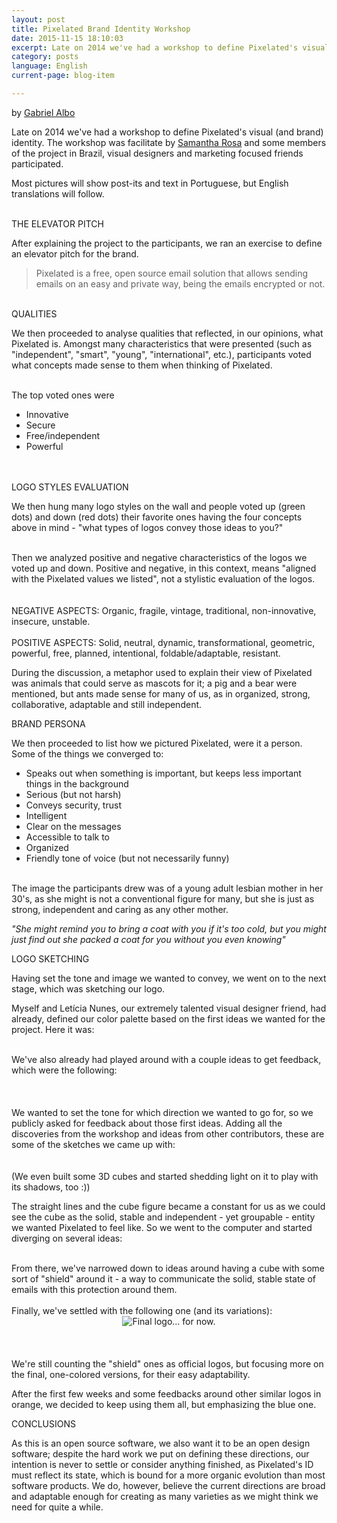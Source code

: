```yaml
---
layout: post
title: Pixelated Brand Identity Workshop
date: 2015-11-15 18:10:03
excerpt: Late on 2014 we've had a workshop to define Pixelated's visual (and brand) identity. This is how it went - and from where things might go.
category: posts
language: English
current-page: blog-item

---
```


by [Gabriel Albo](https://twitter.com/albogabriel)

Late on 2014 we've had a workshop to define Pixelated's visual (and brand) identity. The workshop was facilitate by <a href="https://www.twitter.com/sahrosa" target="_blank">Samantha Rosa</a> and some members of the project in Brazil, visual designers and marketing focused friends participated.

Most pictures will show post-its and text in Portuguese, but English translations will follow.

<BR>
<span class="category-description">THE ELEVATOR PITCH</span>

After explaining the project to the participants, we ran an exercise to define an elevator pitch for the brand.

> Pixelated is a free, open source email solution that allows sending emails on an easy and private way, being the emails encrypted or not.

<BR>
<span class="category-description">QUALITIES</span>

We then proceeded to analyse qualities that reflected, in our opinions, what Pixelated is. Amongst many characteristics that were presented (such as "independent", "smart", "young", "international", etc.), participants voted what concepts made sense to them when thinking of Pixelated.

<div style="text-align: center;">
	<img class="image-reduced" src="{{ site.baseurl }}/assets/images/posts/brand/01.png" alt="">
</div>
<br>
The top voted ones were

- Innovative
- Secure
- Free/independent
- Powerful
<br><br>

<BR>
<span class="category-description">LOGO STYLES EVALUATION</span>

We then hung many logo styles on the wall and people voted up (green dots) and down (red dots) their favorite ones having the four concepts above in mind - "what types of logos convey those ideas to you?"

<div style="text-align: center;"><img class="image-half" src="{{ site.baseurl }}/assets/images/posts/brand/02.png" alt="" >
</div>
<br>
Then we analyzed positive and negative characteristics of the logos we voted up and down. Positive and negative, in this context, means "aligned with the Pixelated values we listed", not a stylistic evaluation of the logos.

<div style="text-align: center;"><img class="image-half" src="{{ site.baseurl }}/assets/images/posts/brand/03.png" alt="" >
</div>
<br>

<BR>
<span class="category-description">NEGATIVE ASPECTS:</span> Organic, fragile, vintage, traditional, non-innovative, insecure, unstable.
<BR><BR>
<span class="category-description">POSITIVE ASPECTS:</span> Solid, neutral, dynamic, transformational, geometric, powerful, free, planned, intentional, foldable/adaptable, resistant.


During the discussion, a metaphor used to explain their view of Pixelated was animals that could serve as mascots for it; a pig and a bear were mentioned, but ants made sense for many of us, as in organized, strong, collaborative, adaptable and still independent.


<span class="category-description">BRAND PERSONA</span>

We then proceeded to list how we pictured Pixelated, were it a person. Some of the things we converged to:
<br>

- Speaks out when something is important, but keeps less important things in the background
- Serious (but not harsh)
- Conveys security, trust
- Intelligent
- Clear on the messages
- Accessible to talk to
- Organized
- Friendly tone of voice (but not necessarily funny)

<br>
The image the participants drew was of a young adult lesbian mother in her 30's, as she might is not a conventional figure for many, but she is just as strong, independent and caring as any other mother.

*"She might remind you to bring a coat with you if it's too cold, but you might just find out she packed a coat for you without you even knowing"*


<span class="category-description">LOGO SKETCHING</span>

Having set the tone and image we wanted to convey, we went on to the next stage, which was sketching our logo.


Myself and Letícia Nunes, our extremely talented visual designer friend, had already, defined our color palette based on the first ideas we wanted for the project. Here it was:

<div style="text-align: center;"><img class="image-half" src="{{ site.baseurl }}/assets/images/posts/brand/06.png" alt="" >
</div>
<br>
We've also already had played around with a couple ideas to get feedback, which were the following:

<div style="text-align: center;"><img class="image-half" src="{{ site.baseurl }}/assets/images/posts/brand/07.png" alt="" >
</div>
<br>
<div style="text-align: center;"><img class="image-half" src="{{ site.baseurl }}/assets/images/posts/brand/08.png" alt="" >
</div>
<br>
<div style="text-align: center;"><img class="image-half" src="{{ site.baseurl }}/assets/images/posts/brand/09.png" alt="" >
</div>
<br>
We wanted to set the tone for which direction we wanted to go for, so we publicly asked for feedback about those first ideas. Adding all the discoveries from the workshop and ideas from other contributors, these are some of the sketches we came up with:

<div style="text-align: center;"><img class="image-half" src="{{ site.baseurl }}/assets/images/posts/brand/10.png" alt="" >
</div>
<br>
<div style="text-align: center;"><img class="image-half" src="{{ site.baseurl }}/assets/images/posts/brand/11.png" alt="" >
</div>
<br>
(We even built some 3D cubes and started shedding light on it to play with its shadows, too :))

The straight lines and the cube figure became a constant for us as we could see the cube as the solid, stable and independent - yet groupable - entity we wanted Pixelated to feel like. So we went to the computer and started diverging on several ideas:

<div style="text-align: center;"><img class="image-half" src="{{ site.baseurl }}/assets/images/posts/brand/12.png" alt="" >
</div>
<br>
From there, we've narrowed down to ideas around having a cube with some sort of "shield" around it - a way to communicate the solid, stable state of emails with this protection around them.

<div style="text-align: center;">
	<img class="image-half" src="{{ site.baseurl }}/assets/images/posts/brand/13.png" alt="" >
</div>
<br>
Finally, we've settled with the following one (and its variations):


<div style="text-align: center;">
	<img class="" src="{{ site.baseurl }}/assets/images/posts/brand/14.png" alt="Final logo... for now." >
</div>
<br><br>

<div style="text-align: center;">
	<img class="image-half" src="{{ site.baseurl }}/assets/images/posts/brand/15.png" alt="" >
</div>
<br>
We're still counting the "shield" ones as official logos, but focusing more on the final, one-colored versions, for their easy adaptability.

After the first few weeks and some feedbacks around other similar logos in orange, we decided to keep using them all, but emphasizing the blue one.


<span class="category-description">CONCLUSIONS</span>

As this is an open source software, we also want it to be an open design software; despite the hard work we put on defining these directions, our intention is never to settle or consider anything finished, as Pixelated's ID must reflect its state, which is bound for a more organic evolution than most software products. We do, however, believe the current directions are broad and adaptable enough for creating as many varieties as we might think we need for quite a while.
